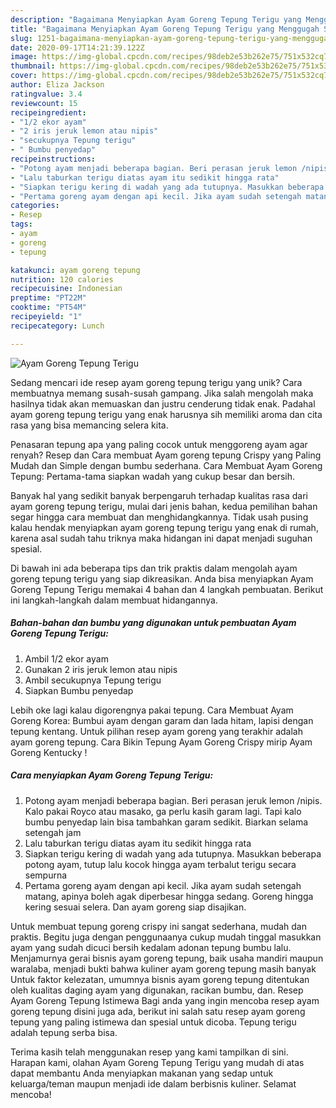 ```yaml
---
description: "Bagaimana Menyiapkan Ayam Goreng Tepung Terigu yang Menggugah Selera"
title: "Bagaimana Menyiapkan Ayam Goreng Tepung Terigu yang Menggugah Selera"
slug: 1251-bagaimana-menyiapkan-ayam-goreng-tepung-terigu-yang-menggugah-selera
date: 2020-09-17T14:21:39.122Z
image: https://img-global.cpcdn.com/recipes/98deb2e53b262e75/751x532cq70/ayam-goreng-tepung-terigu-foto-resep-utama.jpg
thumbnail: https://img-global.cpcdn.com/recipes/98deb2e53b262e75/751x532cq70/ayam-goreng-tepung-terigu-foto-resep-utama.jpg
cover: https://img-global.cpcdn.com/recipes/98deb2e53b262e75/751x532cq70/ayam-goreng-tepung-terigu-foto-resep-utama.jpg
author: Eliza Jackson
ratingvalue: 3.4
reviewcount: 15
recipeingredient:
- "1/2 ekor ayam"
- "2 iris jeruk lemon atau nipis"
- "secukupnya Tepung terigu"
- " Bumbu penyedap"
recipeinstructions:
- "Potong ayam menjadi beberapa bagian. Beri perasan jeruk lemon /nipis. Kalo pakai Royco atau masako, ga perlu kasih garam lagi. Tapi kalo bumbu penyedap lain bisa tambahkan garam sedikit. Biarkan selama setengah jam"
- "Lalu taburkan terigu diatas ayam itu sedikit hingga rata"
- "Siapkan terigu kering di wadah yang ada tutupnya. Masukkan beberapa potong ayam, tutup lalu kocok hingga ayam terbalut terigu secara sempurna"
- "Pertama goreng ayam dengan api kecil. Jika ayam sudah setengah matang, apinya boleh agak diperbesar hingga sedang. Goreng hingga kering sesuai selera. Dan ayam goreng siap disajikan."
categories:
- Resep
tags:
- ayam
- goreng
- tepung

katakunci: ayam goreng tepung 
nutrition: 120 calories
recipecuisine: Indonesian
preptime: "PT22M"
cooktime: "PT54M"
recipeyield: "1"
recipecategory: Lunch

---
```



![Ayam Goreng Tepung Terigu](https://img-global.cpcdn.com/recipes/98deb2e53b262e75/751x532cq70/ayam-goreng-tepung-terigu-foto-resep-utama.jpg)

Sedang mencari ide resep ayam goreng tepung terigu yang unik? Cara membuatnya memang susah-susah gampang. Jika salah mengolah maka hasilnya tidak akan memuaskan dan justru cenderung tidak enak. Padahal ayam goreng tepung terigu yang enak harusnya sih memiliki aroma dan cita rasa yang bisa memancing selera kita.

Penasaran tepung apa yang paling cocok untuk menggoreng ayam agar renyah? Resep dan Cara membuat Ayam goreng tepung Crispy yang Paling Mudah dan Simple dengan bumbu sederhana. Cara Membuat Ayam Goreng Tepung: Pertama-tama siapkan wadah yang cukup besar dan bersih.

Banyak hal yang sedikit banyak berpengaruh terhadap kualitas rasa dari ayam goreng tepung terigu, mulai dari jenis bahan, kedua pemilihan bahan segar hingga cara membuat dan menghidangkannya. Tidak usah pusing kalau hendak menyiapkan ayam goreng tepung terigu yang enak di rumah, karena asal sudah tahu triknya maka hidangan ini dapat menjadi suguhan spesial.


Di bawah ini ada beberapa tips dan trik praktis dalam mengolah ayam goreng tepung terigu yang siap dikreasikan. Anda bisa menyiapkan Ayam Goreng Tepung Terigu memakai 4 bahan dan 4 langkah pembuatan. Berikut ini langkah-langkah dalam membuat hidangannya.

<!--inarticleads1-->

##### Bahan-bahan dan bumbu yang digunakan untuk pembuatan Ayam Goreng Tepung Terigu:

1. Ambil 1/2 ekor ayam
1. Gunakan 2 iris jeruk lemon atau nipis
1. Ambil secukupnya Tepung terigu
1. Siapkan  Bumbu penyedap


Lebih oke lagi kalau digorengnya pakai tepung. Cara Membuat Ayam Goreng Korea: Bumbui ayam dengan garam dan lada hitam, lapisi dengan tepung kentang. Untuk pilihan resep ayam goreng yang terakhir adalah ayam goreng tepung. Cara Bikin Tepung Ayam Goreng Crispy mirip Ayam Goreng Kentucky ! 

<!--inarticleads2-->

##### Cara menyiapkan Ayam Goreng Tepung Terigu:

1. Potong ayam menjadi beberapa bagian. Beri perasan jeruk lemon /nipis. Kalo pakai Royco atau masako, ga perlu kasih garam lagi. Tapi kalo bumbu penyedap lain bisa tambahkan garam sedikit. Biarkan selama setengah jam
1. Lalu taburkan terigu diatas ayam itu sedikit hingga rata
1. Siapkan terigu kering di wadah yang ada tutupnya. Masukkan beberapa potong ayam, tutup lalu kocok hingga ayam terbalut terigu secara sempurna
1. Pertama goreng ayam dengan api kecil. Jika ayam sudah setengah matang, apinya boleh agak diperbesar hingga sedang. Goreng hingga kering sesuai selera. Dan ayam goreng siap disajikan.


Untuk membuat tepung goreng crispy ini sangat sederhana, mudah dan praktis. Begitu juga dengan penggunaanya cukup mudah tinggal masukkan ayam yang sudah dicuci bersih kedalam adonan tepung bumbu lalu. Menjamurnya gerai bisnis ayam goreng tepung, baik usaha mandiri maupun waralaba, menjadi bukti bahwa kuliner ayam goreng tepung masih banyak Untuk faktor kelezatan, umumnya bisnis ayam goreng tepung ditentukan oleh kualitas daging ayam yang digunakan, racikan bumbu, dan. Resep Ayam Goreng Tepung Istimewa Bagi anda yang ingin mencoba resep ayam goreng tepung disini juga ada, berikut ini salah satu resep ayam goreng tepung yang paling istimewa dan spesial untuk dicoba. Tepung terigu adalah tepung serba bisa. 

Terima kasih telah menggunakan resep yang kami tampilkan di sini. Harapan kami, olahan Ayam Goreng Tepung Terigu yang mudah di atas dapat membantu Anda menyiapkan makanan yang sedap untuk keluarga/teman maupun menjadi ide dalam berbisnis kuliner. Selamat mencoba!

